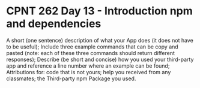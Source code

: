 # CPNT 262 Day 13 - Introduction npm and dependencies
A short (one sentence) description of what your App does (it does not have to be useful);
Include three example commands that can be copy and pasted (note: each of these three commands should return different responses);
Describe (be short and concise) how you used your third-party app and reference a line number where an example can be found;
Attributions for:
code that is not yours;
help you received from any classmates;
the Third-party npm Package you used.
